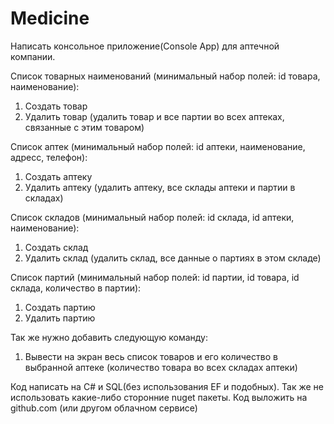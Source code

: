 # Medicine
 Написать консольное приложение(Console App) для аптечной компании.

Список товарных наименований (минимальный набор полей: id товара, наименование):
1. Создать товар
2. Удалить товар (удалить товар и все партии во всех аптеках, связанные с этим товаром)

Список аптек (минимальный набор полей: id аптеки, наименование, адресс, телефон):
1. Создать аптеку
2. Удалить аптеку (удалить аптеку, все склады аптеки и партии в складах)

Список складов (минимальный набор полей: id склада, id аптеки, наименование):
1. Создать склад
2. Удалить склад (удалить склад, все данные о партиях в этом складе)

Список партий (минимальный набор полей: id партии, id товара, id склада, количество в партии):
1. Создать партию
2. Удалить партию


Так же нужно добавить следующую команду:
1. Вывести на экран весь список товаров и его количество в выбранной аптеке (количество товара во всех складах аптеки)

Код написать на C# и SQL(без использования EF и подобных). Так же не использовать какие-либо сторонние nuget пакеты.
Код выложить на github.com (или другом облачном сервисе)
